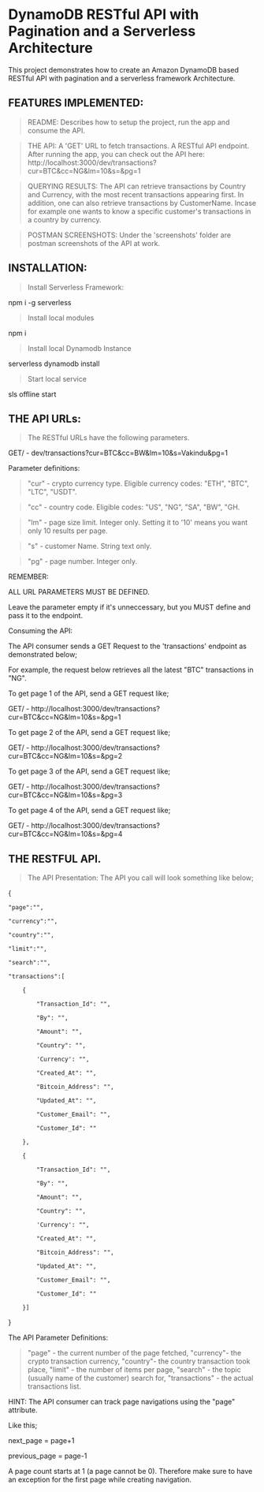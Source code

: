 
# DynamoDB RESTful API with Pagination and a Serverless Architecture 

This project demonstrates how to create an Amazon DynamoDB based RESTful API with pagination and a serverless framework Architecture.

## FEATURES IMPLEMENTED:

> README: Describes how to setup the project, run the app and consume the API.

> THE API: A 'GET' URL to fetch transactions. A RESTful API endpoint.
After running the app, you can check out the API here:
http://localhost:3000/dev/transactions?cur=BTC&cc=NG&lm=10&s=&pg=1

> QUERYING RESULTS: The API can retrieve transactions by Country and Currency, with the most recent transactions appearing first. In addition, one can also retrieve transactions by CustomerName. Incase for example one wants to know a specific customer's transactions in a country by currency.

> POSTMAN SCREENSHOTS: Under the 'screenshots' folder are postman screenshots of the API at work.

## INSTALLATION:

> Install Serverless Framework:

  npm i -g serverless

> Install local modules

  npm i

> Install local Dynamodb Instance

  serverless dynamodb install

> Start local service

  sls offline start

## THE API URLs:

> The RESTful URLs have the following parameters.

GET/ -  dev/transactions?cur=BTC&cc=BW&lm=10&s=Vakindu&pg=1

Parameter definitions:

> "cur" - crypto currency type. Eligible currency codes: "ETH", "BTC", "LTC", "USDT". 

> "cc" - country code. Eligible codes: "US", "NG", "SA", "BW", "GH.

> "lm" - page size limit. Integer only. Setting it to '10' means you want only 10 results per page.

> "s" - customer Name. String text only.

> "pg" - page number. Integer only.

REMEMBER: 

ALL URL PARAMETERS MUST BE DEFINED. 

Leave the parameter empty if it's unneccessary, but you MUST define and pass it to the endpoint.


Consuming the API:

The API consumer sends a GET Request to the 'transactions' endpoint as demonstrated below;

For example, the request below retrieves all the latest "BTC" transactions in "NG".


To get page 1 of the API, send a GET request like;

GET/ - http://localhost:3000/dev/transactions?cur=BTC&cc=NG&lm=10&s=&pg=1


To get page 2 of the API, send a GET request like;

GET/ - http://localhost:3000/dev/transactions?cur=BTC&cc=NG&lm=10&s=&pg=2


To get page 3 of the API, send a GET request like;

GET/ - http://localhost:3000/dev/transactions?cur=BTC&cc=NG&lm=10&s=&pg=3


To get page 4 of the API, send a GET request like;

GET/ - http://localhost:3000/dev/transactions?cur=BTC&cc=NG&lm=10&s=&pg=4


## THE RESTFUL API.

> The API Presentation:
The API you call will look something like below;

{

    "page":"",
    
    "currency":"",
    
    "country":"",
    
    "limit":"",
    
    "search":"",
    
    "transactions":[
    
        {
        
            "Transaction_Id": "", 
            
            "By": "", 
            
            "Amount": "", 
            
            "Country": "", 
            
            'Currency': "", 
            
            "Created_At": "",
            
            "Bitcoin_Address": "", 
            
            "Updated_At": "",
            
            "Customer_Email": "", 
            
            "Customer_Id": ""
            
        },
        
        {
        
            "Transaction_Id": "", 
            
            "By": "", 
            
            "Amount": "", 
            
            "Country": "", 
            
            'Currency': "", 
            
            "Created_At": "",
            
            "Bitcoin_Address": "", 
            
            "Updated_At": "",
            
            "Customer_Email": "", 
            
            "Customer_Id": ""
            
        }]
        
}


The API Parameter Definitions:

> "page" - the current number of the page fetched,
> "currency"- the crypto transaction currency,
> "country"- the country transaction took place,
> "limit" - the number of items per page,
> "search" - the topic (usually name of the customer) search for,
> "transactions" - the actual transactions list.


HINT: The API consumer can track page navigations using the "page" attribute.

Like this;

next_page = page+1

previous_page = page-1

A page count starts at 1 (a page cannot be 0). Therefore make sure to have an exception for the first page while creating navigation. 
